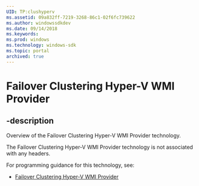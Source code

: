 ```yaml
---
UID: TP:clushyperv
ms.assetid: 09a832ff-7219-3268-86c1-02f6fc739622
ms.author: windowssdkdev
ms.date: 09/14/2018
ms.keywords: 
ms.prod: windows
ms.technology: windows-sdk
ms.topic: portal
archived: true
---
```


# Failover Clustering Hyper-V WMI Provider

## -description

Overview of the Failover Clustering Hyper-V WMI Provider technology.

The Failover Clustering Hyper-V WMI Provider technology is not associated with any headers.

For programming guidance for this technology, see:
* [Failover Clustering Hyper-V WMI Provider](/previous-versions/windows/desktop/clushyperv)

